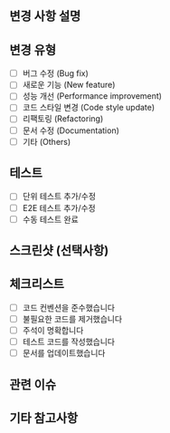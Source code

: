 ## 변경 사항 설명
<!-- 이 PR에서 변경한 내용을 간단히 설명해주세요 -->

## 변경 유형
- [ ] 버그 수정 (Bug fix)
- [ ] 새로운 기능 (New feature)
- [ ] 성능 개선 (Performance improvement)
- [ ] 코드 스타일 변경 (Code style update)
- [ ] 리팩토링 (Refactoring)
- [ ] 문서 수정 (Documentation)
- [ ] 기타 (Others)

## 테스트
<!-- 테스트 방법과 결과를 설명해주세요 -->
- [ ] 단위 테스트 추가/수정
- [ ] E2E 테스트 추가/수정
- [ ] 수동 테스트 완료

## 스크린샷 (선택사항)
<!-- UI 변경사항이 있는 경우 스크린샷을 첨부해주세요 -->

## 체크리스트
- [ ] 코드 컨벤션을 준수했습니다
- [ ] 불필요한 코드를 제거했습니다
- [ ] 주석이 명확합니다
- [ ] 테스트 코드를 작성했습니다
- [ ] 문서를 업데이트했습니다

## 관련 이슈
<!-- 관련된 이슈 번호를 적어주세요 (예: #123) -->

## 기타 참고사항
<!-- 리뷰어가 알아야 할 추가 정보가 있다면 적어주세요 --> 